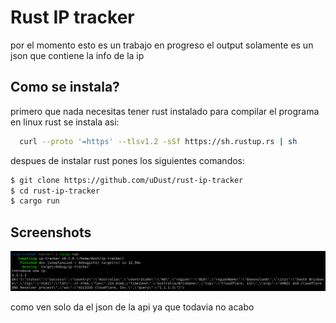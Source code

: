 
# Rust IP tracker

por el momento esto es un trabajo en progreso
el output solamente es un json que contiene la info de la ip


## Como se instala?

primero que nada necesitas tener rust instalado para compilar el programa en linux rust se instala asi:

```bash
  curl --proto '=https' --tlsv1.2 -sSf https://sh.rustup.rs | sh
```

despues de instalar rust pones los siguientes comandos:
```bash
$ git clone https://github.com/uDust/rust-ip-tracker
$ cd rust-ip-tracker
$ cargo run
```


    
## Screenshots

![App Screenshot](https://github.com/uDust/rust-ip-tracker/blob/master/imgs/app.png)

como ven solo da el json de la api ya que todavia no acabo



